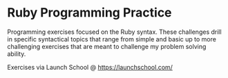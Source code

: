 # Ruby Programming Practice

Programming exercises focused on the Ruby syntax. These challenges drill in specific syntactical topics that range from simple and basic up to more challenging exercises that are meant to challenge my problem solving ability.

Exercises via Launch School @ https://launchschool.com/
